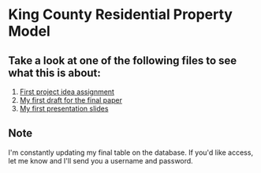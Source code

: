 # King County Residential Property Model

## Take a look at one of the following files to see what this is about:

1. [First project idea assignment](project_idea.md)
2. [My first draft for the final paper](notebooks/paper_first_draft.ipynb)
3. [My first presentation slides](presentations/presentation_1.ipynb)

## Note

I'm constantly updating my final table on the database. If you'd like access, let me know and I'll send you a username and password.
